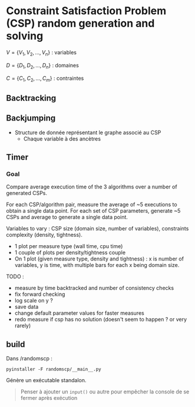 # Constraint Satisfaction Problem (CSP) random generation and solving

$V = \{V_1, V_2, \dots, V_n\}$ : variables

$D = \{D_1, D_2, \dots, D_n\}$ : domaines

$C = \{C_1, C_2, \dots, C_m\}$ : contraintes

## Backtracking

## Backjumping

- Structure de donnée représentant le graphe associé au CSP
    - Chaque variable à des ancètres

## Timer

### Goal

Compare average execution time of the 3 algorithms over a number of generated CSPs.

For each CSP/algorithm pair, measure the average of ~5 executions to obtain a single data point. For each set of CSP parameters, generate ~5 CSPs and average to generate a single data point.

Variables to vary : CSP size (domain size, number of variables), constraints complexity (density, tightness).

- 1 plot per measure type (wall time, cpu time)
- 1 couple of plots per density/tightness couple
- On 1 plot (given measure type, density and tightness) : x is number of variables, y is time, with multiple bars for each x being domain size.

TODO : 
- measure by time backtracked and number of consistency checks
- fix forward checking
- log scale on y ?
- save data 
- change default parameter values for faster measures
- redo measure if csp has no solution (doesn't seem to happen ? or very rarely)


## build

Dans /randomscp :

`pyinstaller -F randomscp/__main__.py`

Génère un exécutable standalon.

> Penser à ajouter un `input()` ou autre pour empêcher la console de se fermer après exécution